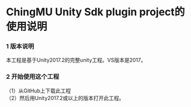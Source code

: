 # ChingMU Unity Sdk plugin project的使用说明

### 1 版本说明
本工程是基于Unity2017.2的完整unity工程。VS版本是2017。
### 2 开始使用这个工程
（1）从GitHub上下载此工程<br>
（2）然后用Unity2017.2或以上的版本打开此工程。

